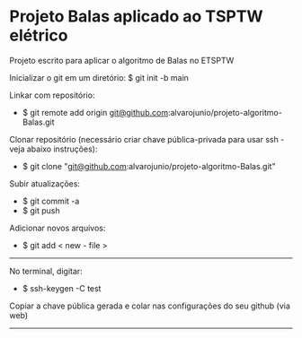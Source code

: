 # Projeto Balas aplicado ao TSPTW elétrico

Projeto escrito para aplicar o algoritmo de Balas no ETSPTW

Inicializar o git em um diretório:
$ git init -b main

Linkar com repositório:
- $ git remote add origin git@github.com:alvarojunio/projeto-algoritmo-Balas.git

Clonar repositório (necessário criar chave pública-privada para usar ssh - veja abaixo instruções):
- $ git clone "git@github.com:alvarojunio/projeto-algoritmo-Balas.git"

Subir atualizações:
- $ git commit -a
- $ git push

Adicionar novos arquivos:
- $ git add < new - file >

***
No terminal, digitar:
- $ ssh-keygen -C test

Copiar a chave pública gerada e colar nas configurações do seu github (via web)
***
